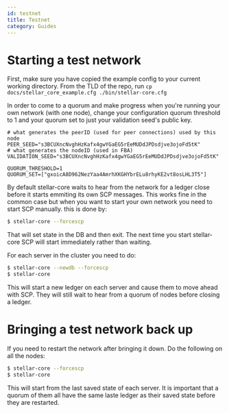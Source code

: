 ```yaml
---
id: testnet
title: Testnet
category: Guides
---
```

# Starting a test network

First, make sure you have copied the example config to your current working directory.
From the TLD of the repo, run
`cp docs/stellar_core_example.cfg ./bin/stellar-core.cfg`

In order to come to a quorum and make progress when you're running your own
network (with one node), change your configuration quorum threshold to 1 and
your quorum set to just your validation seed's public key.

```
# what generates the peerID (used for peer connections) used by this node
PEER_SEED="s3BCUXncNvghHzKafx4gwYGaEG5rEeMUDdJPDsdjve3ojoFd5tK"
# what generates the nodeID (used in FBA)
VALIDATION_SEED="s3BCUXncNvghHzKafx4gwYGaEG5rEeMUDdJPDsdjve3ojoFd5tK"

QUORUM_THRESHOLD=1
QUORUM_SET=["gxoicA8D962NezYaa4AmrhXKGHYbrELu8rhyKE2vt8osLHL3T5"]
```

By default stellar-core waits to hear from the network for a ledger close before
it starts emmiting its own SCP messages. This works fine in the common case but
when you want to start your own network you need to start SCP manually.
this is done by:
```sh
$ stellar-core --forcescp
```
That will set state in the DB and then exit. The next time you start
stellar-core SCP will start immediately rather than waiting.



For each server in the cluster you need to do:
```sh
$ stellar-core --newdb --forcescp
$ stellar-core
```

This will start a new ledger on each server and cause them to move ahead with
SCP. They will still wait to hear from a quorum of nodes before closing a ledger.

# Bringing a test network back up
If you need to restart the network after bringing it down. Do the following on
all the nodes:
```sh
$ stellar-core --forcescp
$ stellar-core
```

This will start from the last saved state of each server. It is important that
a quorum of them all have the same laste ledger as their saved state before
they are restarted.
